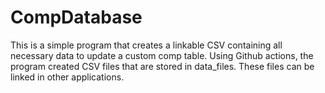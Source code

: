 # CompDatabase

This is a simple program that creates a linkable CSV containing all necessary data to update a custom comp table. Using Github actions, the program created CSV files that are stored in data_files. These files can be linked in other applications. 
